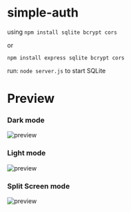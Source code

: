 # simple-auth

using `npm install sqlite bcrypt cors`

or

`npm install express sqlite bcrypt cors`

run: `node server.js` to start SQLite

# Preview
### Dark mode
![preview](https://cdn.linxiopt.com/upload/file622.png)

### Light mode
![preview](https://cdn.linxiopt.com/upload/file623.png)

### Split Screen mode
![preview](https://cdn.linxiopt.com/upload/file630.png)
